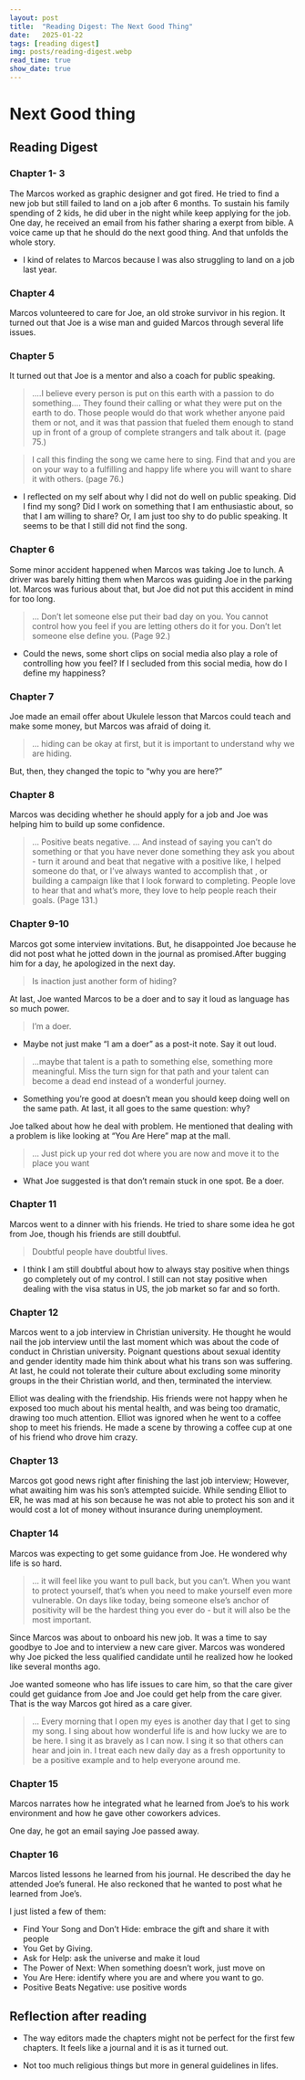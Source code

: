```yaml
---
layout: post
title:  "Reading Digest: The Next Good Thing"
date:   2025-01-22
tags: [reading digest]
img: posts/reading-digest.webp
read_time: true
show_date: true
---
```

# Next Good thing
## Reading Digest
### Chapter 1- 3
The Marcos worked as graphic designer and got fired.
He tried to find a new job but still failed to land on a job after 6 months.
To sustain his family spending of 2 kids, he did uber in the night while keep applying for the job.
One day, he received an email from his father sharing a exerpt from bible. A voice came up that he should do the next good thing. And that unfolds the whole story.

* I kind of relates to Marcos because I was also struggling to land on a job last year.

### Chapter 4
Marcos volunteered to care for Joe, an old stroke survivor in his region. It turned out that Joe is a wise man and guided Marcos through several life issues.

### Chapter 5
It turned out that Joe is a mentor and also a coach for public speaking.

> .…I believe every person is put on this earth with a passion to do something….
> They found their calling or what they were put on the earth to do. Those people would do that work whether anyone paid them or not, and it was that passion that fueled them enough to stand up in front of a group of complete strangers and talk about it. (page 75.)

> I call this finding the song we came here to sing. Find that and you are on your way to a fulfilling and happy life where you will want to share it with others. (page 76.)

* I reflected on my self about why I did not do well on public speaking. Did I find my song? Did I work on something that I am enthusiastic about, so that I am willing to share? Or, I am just too shy to do public speaking. It seems to be that I still did not find the song.

### Chapter 6
Some minor accident happened when Marcos was taking Joe to lunch. A driver was barely hitting them when Marcos was guiding Joe in the parking lot.
Marcos was furious about that, but Joe did not put this accident in mind for too long.

> … Don’t let someone else put their bad day on you. You cannot control how you feel if you are letting others do it for you. Don’t let someone else define you. (Page 92.)

* Could the news, some short clips on social media also play a role of controlling how you feel? If I secluded from this social media, how do I define my happiness?

### Chapter 7
Joe made an email offer about Ukulele lesson that Marcos could teach and make some money, but Marcos was afraid of doing it.

> … hiding can be okay at first, but it is important to understand why we are hiding.

But, then, they changed the topic to “why you are here?”


### Chapter 8
Marcos was deciding whether he should apply for a job and Joe was helping him to build up some confidence.

> … Positive beats negative. … And instead of saying you can’t do something or that you have never done something they ask you about - turn it around and beat that negative with a positive like, I helped someone do that, or I’ve always wanted to accomplish that , or building a campaign like that I look forward to completing. People love to hear that and what’s more, they love to help people reach their goals. (Page 131.)


### Chapter 9-10
Marcos got some interview invitations. But, he disappointed Joe because he did not post what he jotted down in the journal as promised.After bugging him for a day, he apologized in the next day.
> Is inaction just another form of hiding?

At last, Joe wanted Marcos to be a doer and to say it loud as language has so much power.
> I’m a doer.

* Maybe not just make “I am a doer” as a post-it note. Say it out loud.

> …maybe that talent is a path to something else, something more meaningful. Miss the turn sign for that path and your talent can become a dead end instead of a wonderful journey.

* Something you’re good at doesn’t mean you should keep doing well on the same path. At last, it all goes to the same question: why?

Joe talked about how he deal with problem. He mentioned that dealing with a problem is like looking at “You Are Here” map at the mall.
> … Just pick up your red dot where you are now and move it to the place you want

* What Joe suggested is that don’t remain stuck in one spot. Be a doer.


### Chapter 11
Marcos went to a dinner with his friends. He tried to share some idea he got from Joe, though his friends are still doubtful.

> Doubtful people have doubtful lives.

* I think I am still doubtful about how to always stay positive when things go completely out of my control. I still can not stay positive when dealing with the visa status in US, the job market so far and so forth.


### Chapter 12
Marcos went to a job interview in Christian university. He thought he would nail the job interview until the last moment which was about the code of conduct in Christian university. Poignant questions about sexual identity and gender identity made him think about what his trans son was suffering. At last, he could not tolerate their culture about excluding some minority groups in the their Christian world, and then, terminated the interview.

Elliot was dealing with the friendship. His friends were not happy when he exposed too much about his mental health, and was being too dramatic, drawing too much attention. Elliot was ignored when he went to a coffee shop to meet his friends. He made a scene by throwing a coffee cup at one of his friend who drove him crazy.


### Chapter 13
Marcos got good news right after finishing the last job interview; However, what awaiting him was his son’s attempted suicide. While sending Elliot to ER, he was mad at his son because he was not able to protect his son and it would cost a lot of money without insurance during unemployment.

### Chapter 14
Marcos was expecting to get some guidance from Joe. He wondered why life is so hard.

> … it will feel like you want to pull back, but you can’t. When you want to protect yourself, that’s when you need to make yourself even more vulnerable. On days like today, being someone else’s anchor of positivity will be the hardest thing you ever do - but it will also be the most important.

Since Marcos was about to onboard his new job. It was a time to say goodbye to Joe and to interview a new care giver. Marcos was wondered why Joe picked the less qualified candidate until he realized how he looked like several months ago.

Joe wanted someone who has life issues to care him, so that the care giver could get guidance from Joe and Joe could get help from the care giver. That is the way Marcos got hired as a care giver.

> … Every morning that I open my eyes is another day that I get to sing my song. I sing about how wonderful life is and how lucky we are to be here. I sing it as bravely as I can now. I sing it so that others can hear and join in. I treat each new daily day as a fresh opportunity to be a positive example and to help everyone around me. 

### Chapter 15
Marcos narrates how he integrated what he learned from Joe’s to his work environment and how he gave other coworkers advices.

One day, he got an email saying Joe passed away. 

### Chapter 16
Marcos listed lessons he learned from his journal. He described the day he attended Joe’s funeral. He also reckoned that he wanted to post what he learned from Joe’s. 

I just listed a few of them:
* Find Your Song and Don’t Hide: embrace the gift and share it with people
* You Get by Giving.
* Ask for Help: ask the universe and make it loud
* The Power of Next: When something doesn’t work, just move on
* You Are Here: identify where you are and where you want to go.
* Positive Beats Negative: use positive words

## Reflection after reading
* The way editors made the chapters might not be perfect for the first few chapters. It feels like a journal and it is as it turned out.

* Not too much religious things but more in general guidelines in lifes.

